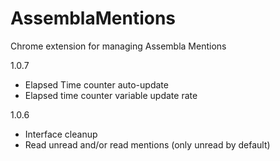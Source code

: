# AssemblaMentions
Chrome extension for managing Assembla Mentions

1.0.7
 - Elapsed Time counter auto-update
 - Elapsed time counter variable update rate

1.0.6
 - Interface cleanup
 - Read unread and/or read mentions (only unread by default)